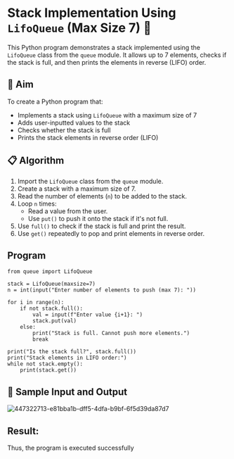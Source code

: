 # Stack Implementation Using `LifoQueue` (Max Size 7) 🔄

This Python program demonstrates a stack implemented using the `LifoQueue` class from the `queue` module. It allows up to 7 elements, checks if the stack is full, and then prints the elements in reverse (LIFO) order.

## 🎯 Aim

To create a Python program that:
- Implements a stack using `LifoQueue` with a maximum size of 7
- Adds user-inputted values to the stack
- Checks whether the stack is full
- Prints the stack elements in reverse order (LIFO)

## 📋 Algorithm

1. Import the `LifoQueue` class from the `queue` module.
2. Create a stack with a maximum size of 7.
3. Read the number of elements (`n`) to be added to the stack.
4. Loop `n` times:
   - Read a value from the user.
   - Use `put()` to push it onto the stack if it's not full.
5. Use `full()` to check if the stack is full and print the result.
6. Use `get()` repeatedly to pop and print elements in reverse order.

## Program
```
from queue import LifoQueue

stack = LifoQueue(maxsize=7)
n = int(input("Enter number of elements to push (max 7): "))

for i in range(n):
    if not stack.full():
        val = input(f"Enter value {i+1}: ")
        stack.put(val)
    else:
        print("Stack is full. Cannot push more elements.")
        break

print("Is the stack full?", stack.full())
print("Stack elements in LIFO order:")
while not stack.empty():
    print(stack.get())
```

## 🧪 Sample Input and Output
![447322713-e81bba1b-dff5-4dfa-b9bf-6f5d39da87d7](https://github.com/user-attachments/assets/a6a8d38e-f3e2-450a-bfe0-165bccf3dc5f)

## Result:
Thus, the program is executed successfully
